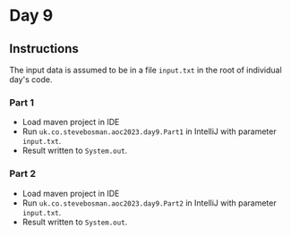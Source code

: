 # Day 9

## Instructions

The input data is assumed to be in a file `input.txt` in the root of individual day's code.

### Part 1

* Load maven project in IDE
* Run `uk.co.stevebosman.aoc2023.day9.Part1` in IntelliJ with parameter `input.txt`.
* Result written to `System.out`.

### Part 2

* Load maven project in IDE
* Run `uk.co.stevebosman.aoc2023.day9.Part2` in IntelliJ with parameter `input.txt`.
* Result written to `System.out`.
